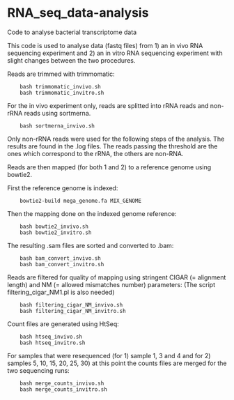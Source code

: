 # RNA_seq_data-analysis

Code to analyse bacterial transcriptome data

This code is used to analyse data (fastq files) from 1) an in vivo RNA sequencing experiment and 2) an in vitro RNA sequencing experiment with slight changes between the two procedures.

Reads are trimmed with trimmomatic:

        bash trimmomatic_invivo.sh
        bash trimmomatic_invitro.sh

For the in vivo experiment only, reads are splitted into rRNA reads and non-rRNA reads using sortmerna.

        bash sortmerna_invivo.sh
        
Only non-rRNA reads were used for the following steps of the analysis. The results are found in the .log files. The reads passing the threshold are the ones which correspond to the rRNA, the others are non-RNA.

Reads are then mapped (for both 1 and 2) to a reference genome using bowtie2.

First the reference genome is indexed:

        bowtie2-build mega_genome.fa MIX_GENOME

Then the mapping done on the indexed genome reference:

        bash bowtie2_invivo.sh
        bash bowtie2_invitro.sh
        
The resulting .sam files are sorted and converted to .bam:

        bash bam_convert_invivo.sh
        bash bam_convert_invitro.sh

Reads are filtered for quality of mapping using stringent CIGAR (= alignment length) and NM (= allowed mismatches number) parameters:
(The script filtering_cigar_NM1.pl is also needed)

        bash filtering_cigar_NM_invivo.sh
        bash filtering_cigar_NM_invitro.sh
        
Count files are generated using HtSeq:

        bash htseq_invivo.sh
        bash htseq_invitro.sh
        
For samples that were resequenced (for 1) sample 1, 3 and 4 and for 2) samples 5, 10, 15, 20, 25, 30) at this point the counts files are merged for the two sequencing runs:

        bash merge_counts_invivo.sh
        bash merge_counts_invitro.sh
        
